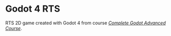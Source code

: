# Godot 4 RTS

RTS 2D game created with Godot 4 from course [*Complete Godot Advanced Course*](https://www.udemy.com/course/complete-godot-advanced-course).